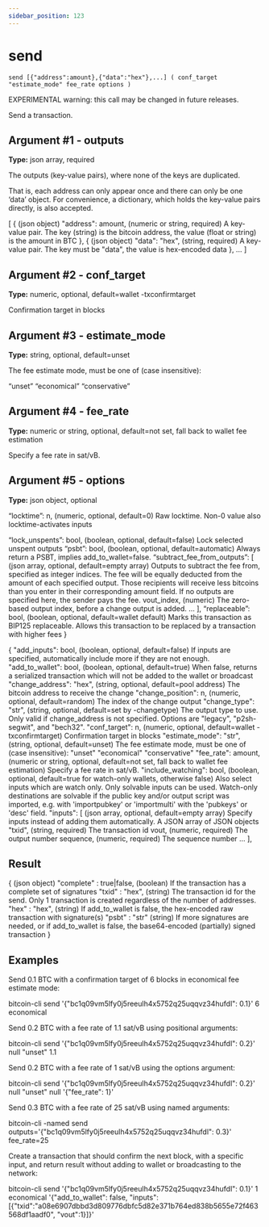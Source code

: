```yaml
---
sidebar_position: 123
---
```

# send

`send [{"address":amount},{"data":"hex"},...] ( conf_target "estimate_mode" fee_rate options )`

EXPERIMENTAL warning: this call may be changed in future releases.

Send a transaction.

## Argument #1 - outputs

**Type:** json array, required

The outputs (key-value pairs), where none of the keys are duplicated.

That is, each address can only appear once and there can only be one ‘data’ object. For convenience, a dictionary, which holds the key-value pairs directly, is also accepted.

[
  {                                 (json object)
    "address": amount,              (numeric or string, required) A key-value pair. The key (string) is the bitcoin address, the value (float or string) is the amount in BTC
  },
  {                                 (json object)
    "data": "hex",                  (string, required) A key-value pair. The key must be "data", the value is hex-encoded data
  },
  ...
]

## Argument #2 - conf\_target

**Type:** numeric, optional, default=wallet -txconfirmtarget

Confirmation target in blocks

## Argument #3 - estimate\_mode

**Type:** string, optional, default=unset

The fee estimate mode, must be one of (case insensitive):

“unset” “economical” “conservative”

## Argument #4 - fee\_rate

**Type:** numeric or string, optional, default=not set, fall back to wallet fee estimation

Specify a fee rate in sat/vB.

## Argument #5 - options

**Type:** json object, optional

“locktime”: n, (numeric, optional, default=0) Raw locktime. Non-0 value also locktime-activates inputs

“lock\_unspents”: bool, (boolean, optional, default=false) Lock selected unspent outputs “psbt”: bool, (boolean, optional, default=automatic) Always return a PSBT, implies add\_to\_wallet=false. “subtract\_fee\_from\_outputs”: \[ (json array, optional, default=empty array) Outputs to subtract the fee from, specified as integer indices. The fee will be equally deducted from the amount of each specified output. Those recipients will receive less bitcoins than you enter in their corresponding amount field. If no outputs are specified here, the sender pays the fee. vout\_index, (numeric) The zero-based output index, before a change output is added. … \], “replaceable”: bool, (boolean, optional, default=wallet default) Marks this transaction as BIP125 replaceable. Allows this transaction to be replaced by a transaction with higher fees }

{
  "add_inputs": bool,               (boolean, optional, default=false) If inputs are specified, automatically include more if they are not enough.
  "add_to_wallet": bool,            (boolean, optional, default=true) When false, returns a serialized transaction which will not be added to the wallet or broadcast
  "change_address": "hex",          (string, optional, default=pool address) The bitcoin address to receive the change
  "change_position": n,             (numeric, optional, default=random) The index of the change output
  "change_type": "str",             (string, optional, default=set by -changetype) The output type to use. Only valid if change_address is not specified. Options are "legacy", "p2sh-segwit", and "bech32".
  "conf_target": n,                 (numeric, optional, default=wallet -txconfirmtarget) Confirmation target in blocks
  "estimate_mode": "str",           (string, optional, default=unset) The fee estimate mode, must be one of (case insensitive):
                                    "unset"
                                    "economical"
                                    "conservative"
  "fee_rate": amount,               (numeric or string, optional, default=not set, fall back to wallet fee estimation) Specify a fee rate in sat/vB.
  "include_watching": bool,         (boolean, optional, default=true for watch-only wallets, otherwise false) Also select inputs which are watch only.
                                    Only solvable inputs can be used. Watch-only destinations are solvable if the public key and/or output script was imported,
                                    e.g. with 'importpubkey' or 'importmulti' with the 'pubkeys' or 'desc' field.
  "inputs": [                       (json array, optional, default=empty array) Specify inputs instead of adding them automatically. A JSON array of JSON objects
    "txid",                         (string, required) The transaction id
    vout,                           (numeric, required) The output number
    sequence,                       (numeric, required) The sequence number
    ...
  ],

## Result

{                             (json object)
  "complete" : true|false,    (boolean) If the transaction has a complete set of signatures
  "txid" : "hex",             (string) The transaction id for the send. Only 1 transaction is created regardless of the number of addresses.
  "hex" : "hex",              (string) If add_to_wallet is false, the hex-encoded raw transaction with signature(s)
  "psbt" : "str"              (string) If more signatures are needed, or if add_to_wallet is false, the base64-encoded (partially) signed transaction
}

## Examples

Send 0.1 BTC with a confirmation target of 6 blocks in economical fee estimate mode:

bitcoin-cli send '{"bc1q09vm5lfy0j5reeulh4x5752q25uqqvz34hufdl": 0.1}' 6 economical

Send 0.2 BTC with a fee rate of 1.1 sat/vB using positional arguments:

bitcoin-cli send '{"bc1q09vm5lfy0j5reeulh4x5752q25uqqvz34hufdl": 0.2}' null "unset" 1.1

Send 0.2 BTC with a fee rate of 1 sat/vB using the options argument:

bitcoin-cli send '{"bc1q09vm5lfy0j5reeulh4x5752q25uqqvz34hufdl": 0.2}' null "unset" null '{"fee_rate": 1}'

Send 0.3 BTC with a fee rate of 25 sat/vB using named arguments:

bitcoin-cli -named send outputs='{"bc1q09vm5lfy0j5reeulh4x5752q25uqqvz34hufdl": 0.3}' fee_rate=25

Create a transaction that should confirm the next block, with a specific input, and return result without adding to wallet or broadcasting to the network:

bitcoin-cli send '{"bc1q09vm5lfy0j5reeulh4x5752q25uqqvz34hufdl": 0.1}' 1 economical '{"add_to_wallet": false, "inputs": [{"txid":"a08e6907dbbd3d809776dbfc5d82e371b764ed838b5655e72f463568df1aadf0", "vout":1}]}'